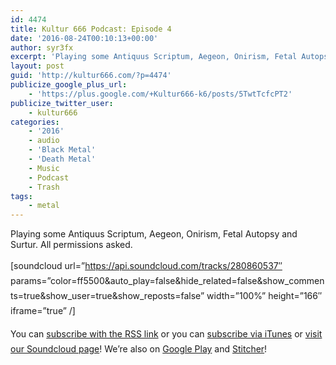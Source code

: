 ```yaml
---
id: 4474
title: Kultur 666 Podcast: Episode 4
date: '2016-08-24T00:10:13+00:00'
author: syr3fx
excerpt: 'Playing some Antiquus Scriptum, Aegeon, Onirism, Fetal Autopsy and Surtur.  All permissions asked.'
layout: post
guid: 'http://kultur666.com/?p=4474'
publicize_google_plus_url:
    - 'https://plus.google.com/+Kultur666-k6/posts/5TwtTcfcPT2'
publicize_twitter_user:
    - kultur666
categories:
    - '2016'
    - audio
    - 'Black Metal'
    - 'Death Metal'
    - Music
    - Podcast
    - Trash
tags:
    - metal
---
```


Playing some Antiquus Scriptum, Aegeon, Onirism, Fetal Autopsy and Surtur. All permissions asked.

<span style="line-height:1.7;">\[soundcloud url=”https://api.soundcloud.com/tracks/280860537″ params=”color=ff5500&amp;auto\_play=false&amp;hide\_related=false&amp;show\_comments=true&amp;show\_user=true&amp;show\_reposts=false” width=”100%” height=”166″ iframe=”true” /\]</span>

<span style="line-height:1.7;">You can </span>[subscribe with the RSS link](http://feeds.soundcloud.com/users/soundcloud:users:203985226/sounds.rss)<span style="line-height:1.7;"> or you can </span>[subscribe via iTunes](https://itunes.apple.com/au/podcast/kultur-666-podcast/id1140410234) or [visit our Soundcloud page](https://soundcloud.com/kultur-666)<span style="line-height:1.7;">! We’re also on [Google Play](https://goo.gl/app/playmusic?ibi=com.google.PlayMusic&isi=691797987&ius=googleplaymusic&link=https://play.google.com/music/m/Iax6bcfbhy27w3wvkpxlcrkkr6i?t%3DKultur_666_Podcast) and [Stitcher](http://www.stitcher.com/s?fid=99915&refid=stpr)!</span>
